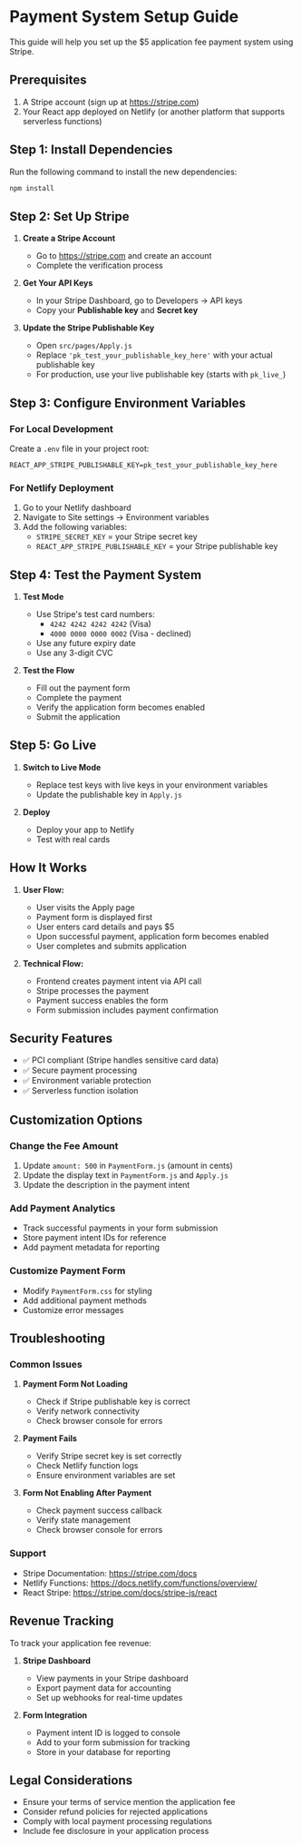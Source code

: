 # Payment System Setup Guide

This guide will help you set up the $5 application fee payment system using Stripe.

## Prerequisites

1. A Stripe account (sign up at https://stripe.com)
2. Your React app deployed on Netlify (or another platform that supports serverless functions)

## Step 1: Install Dependencies

Run the following command to install the new dependencies:

```bash
npm install
```

## Step 2: Set Up Stripe

1. **Create a Stripe Account**
   - Go to https://stripe.com and create an account
   - Complete the verification process

2. **Get Your API Keys**
   - In your Stripe Dashboard, go to Developers → API keys
   - Copy your **Publishable key** and **Secret key**

3. **Update the Stripe Publishable Key**
   - Open `src/pages/Apply.js`
   - Replace `'pk_test_your_publishable_key_here'` with your actual publishable key
   - For production, use your live publishable key (starts with `pk_live_`)

## Step 3: Configure Environment Variables

### For Local Development
Create a `.env` file in your project root:

```env
REACT_APP_STRIPE_PUBLISHABLE_KEY=pk_test_your_publishable_key_here
```

### For Netlify Deployment
1. Go to your Netlify dashboard
2. Navigate to Site settings → Environment variables
3. Add the following variables:
   - `STRIPE_SECRET_KEY` = your Stripe secret key
   - `REACT_APP_STRIPE_PUBLISHABLE_KEY` = your Stripe publishable key

## Step 4: Test the Payment System

1. **Test Mode**
   - Use Stripe's test card numbers:
     - `4242 4242 4242 4242` (Visa)
     - `4000 0000 0000 0002` (Visa - declined)
   - Use any future expiry date
   - Use any 3-digit CVC

2. **Test the Flow**
   - Fill out the payment form
   - Complete the payment
   - Verify the application form becomes enabled
   - Submit the application

## Step 5: Go Live

1. **Switch to Live Mode**
   - Replace test keys with live keys in your environment variables
   - Update the publishable key in `Apply.js`

2. **Deploy**
   - Deploy your app to Netlify
   - Test with real cards

## How It Works

1. **User Flow:**
   - User visits the Apply page
   - Payment form is displayed first
   - User enters card details and pays $5
   - Upon successful payment, application form becomes enabled
   - User completes and submits application

2. **Technical Flow:**
   - Frontend creates payment intent via API call
   - Stripe processes the payment
   - Payment success enables the form
   - Form submission includes payment confirmation

## Security Features

- ✅ PCI compliant (Stripe handles sensitive card data)
- ✅ Secure payment processing
- ✅ Environment variable protection
- ✅ Serverless function isolation

## Customization Options

### Change the Fee Amount
1. Update `amount: 500` in `PaymentForm.js` (amount in cents)
2. Update the display text in `PaymentForm.js` and `Apply.js`
3. Update the description in the payment intent

### Add Payment Analytics
- Track successful payments in your form submission
- Store payment intent IDs for reference
- Add payment metadata for reporting

### Customize Payment Form
- Modify `PaymentForm.css` for styling
- Add additional payment methods
- Customize error messages

## Troubleshooting

### Common Issues

1. **Payment Form Not Loading**
   - Check if Stripe publishable key is correct
   - Verify network connectivity
   - Check browser console for errors

2. **Payment Fails**
   - Verify Stripe secret key is set correctly
   - Check Netlify function logs
   - Ensure environment variables are set

3. **Form Not Enabling After Payment**
   - Check payment success callback
   - Verify state management
   - Check browser console for errors

### Support

- Stripe Documentation: https://stripe.com/docs
- Netlify Functions: https://docs.netlify.com/functions/overview/
- React Stripe: https://stripe.com/docs/stripe-js/react

## Revenue Tracking

To track your application fee revenue:

1. **Stripe Dashboard**
   - View payments in your Stripe dashboard
   - Export payment data for accounting
   - Set up webhooks for real-time updates

2. **Form Integration**
   - Payment intent ID is logged to console
   - Add to your form submission for tracking
   - Store in your database for reporting

## Legal Considerations

- Ensure your terms of service mention the application fee
- Consider refund policies for rejected applications
- Comply with local payment processing regulations
- Include fee disclosure in your application process 